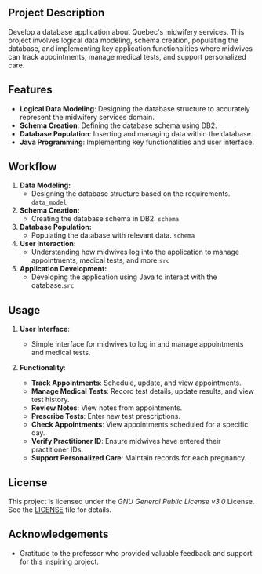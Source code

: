 ## Project Description
Develop a database application about Quebec's midwifery services. This project involves logical data modeling, schema creation, populating the database, and implementing key application functionalities where midwives can track appointments, manage medical tests, and support personalized care.

## Features

* **Logical Data Modeling**: Designing the database structure to accurately represent the midwifery services domain.
* **Schema Creation**: Defining the database schema using DB2.
* **Database Population**: Inserting and managing data within the database.
* **Java Programming**: Implementing key functionalities and user interface.

## Workflow

1. **Data Modeling:**
    * Designing the database structure based on the requirements. `data_model`
3. **Schema Creation:**
    * Creating the database schema in DB2. `schema`
5. **Database Population:**
    * Populating the database with relevant data. `schema`
7. **User Interaction:**
    * Understanding how midwives log into the application to manage appointments, medical tests, and more.`src`
9. **Application Development:**
    * Developing the application using Java to interact with the database.`src`

## Usage

1. **User Interface**:
    * Simple interface for midwives to log in and manage appointments and medical tests.

2. **Functionality**:
    * **Track Appointments**: Schedule, update, and view appointments.
    * **Manage Medical Tests**: Record test details, update results, and view test history.
    * **Review Notes**: View notes from appointments.
    * **Prescribe Tests**: Enter new test prescriptions.
    * **Check Appointments**: View appointments scheduled for a specific day.
    * **Verify Practitioner ID**: Ensure midwives have entered their practitioner IDs.
    * **Support Personalized Care**: Maintain records for each pregnancy.


## License
This project is licensed under the *GNU General Public License v3.0* License. See the [LICENSE](./LICENSE) file for details.
## Acknowledgements
* Gratitude to the professor who provided valuable feedback and support for this inspiring project.
